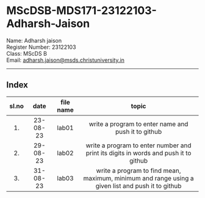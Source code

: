 # MScDSB-MDS171-23122103-Adharsh-Jaison
 
Name:   Adharsh jaison   
Register Number:   23122103   
Class:   MScDS B   
Email:   adharsh.jaison@msds.christuniversity.in

***
## Index
|sl.no|date|file name|topic|
|:----:|:----:|:----:|:----:|
|1.|23-08-23|lab01|write a program to enter name and push it to github|
|2.|29-08-23|lab02|write a program to enter  number and print its digits in words and push it to github|
|3.|31-08-23|lab03|write a program to find mean, maximum, minimum and range using a given list and push it to github|

